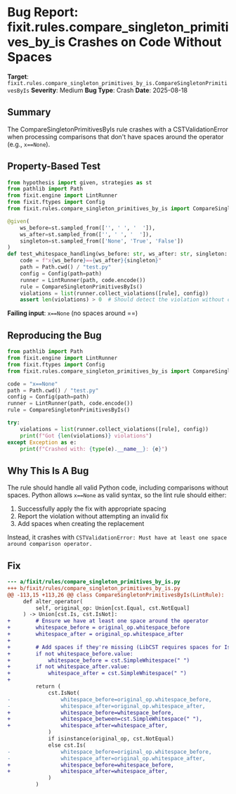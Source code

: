 # Bug Report: fixit.rules.compare_singleton_primitives_by_is Crashes on Code Without Spaces

**Target**: `fixit.rules.compare_singleton_primitives_by_is.CompareSingletonPrimitivesByIs`
**Severity**: Medium
**Bug Type**: Crash
**Date**: 2025-08-18

## Summary

The CompareSingletonPrimitivesByIs rule crashes with a CSTValidationError when processing comparisons that don't have spaces around the operator (e.g., `x==None`).

## Property-Based Test

```python
from hypothesis import given, strategies as st
from pathlib import Path
from fixit.engine import LintRunner
from fixit.ftypes import Config
from fixit.rules.compare_singleton_primitives_by_is import CompareSingletonPrimitivesByIs

@given(
    ws_before=st.sampled_from(['', ' ', '  ']),
    ws_after=st.sampled_from(['', ' ', '  ']),
    singleton=st.sampled_from(['None', 'True', 'False'])
)
def test_whitespace_handling(ws_before: str, ws_after: str, singleton: str):
    code = f"x{ws_before}=={ws_after}{singleton}"
    path = Path.cwd() / "test.py"
    config = Config(path=path)
    runner = LintRunner(path, code.encode())
    rule = CompareSingletonPrimitivesByIs()
    violations = list(runner.collect_violations([rule], config))
    assert len(violations) > 0  # Should detect the violation without crashing
```

**Failing input**: `x==None` (no spaces around ==)

## Reproducing the Bug

```python
from pathlib import Path
from fixit.engine import LintRunner
from fixit.ftypes import Config
from fixit.rules.compare_singleton_primitives_by_is import CompareSingletonPrimitivesByIs

code = "x==None"
path = Path.cwd() / "test.py"
config = Config(path=path)
runner = LintRunner(path, code.encode())
rule = CompareSingletonPrimitivesByIs()

try:
    violations = list(runner.collect_violations([rule], config))
    print(f"Got {len(violations)} violations")
except Exception as e:
    print(f"Crashed with: {type(e).__name__}: {e}")
```

## Why This Is A Bug

The rule should handle all valid Python code, including comparisons without spaces. Python allows `x==None` as valid syntax, so the lint rule should either:
1. Successfully apply the fix with appropriate spacing
2. Report the violation without attempting an invalid fix
3. Add spaces when creating the replacement

Instead, it crashes with `CSTValidationError: Must have at least one space around comparison operator.`

## Fix

```diff
--- a/fixit/rules/compare_singleton_primitives_by_is.py
+++ b/fixit/rules/compare_singleton_primitives_by_is.py
@@ -113,15 +113,26 @@ class CompareSingletonPrimitivesByIs(LintRule):
     def alter_operator(
         self, original_op: Union[cst.Equal, cst.NotEqual]
     ) -> Union[cst.Is, cst.IsNot]:
+        # Ensure we have at least one space around the operator
+        whitespace_before = original_op.whitespace_before
+        whitespace_after = original_op.whitespace_after
+        
+        # Add spaces if they're missing (LibCST requires spaces for Is/IsNot)
+        if not whitespace_before.value:
+            whitespace_before = cst.SimpleWhitespace(" ")
+        if not whitespace_after.value:
+            whitespace_after = cst.SimpleWhitespace(" ")
+        
         return (
             cst.IsNot(
-                whitespace_before=original_op.whitespace_before,
-                whitespace_after=original_op.whitespace_after,
+                whitespace_before=whitespace_before,
+                whitespace_between=cst.SimpleWhitespace(" "),
+                whitespace_after=whitespace_after,
             )
             if isinstance(original_op, cst.NotEqual)
             else cst.Is(
-                whitespace_before=original_op.whitespace_before,
-                whitespace_after=original_op.whitespace_after,
+                whitespace_before=whitespace_before,
+                whitespace_after=whitespace_after,
             )
         )
```
